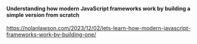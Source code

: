 #### Understanding how modern JavaScript frameworks work by building a simple version from scratch

<https://nolanlawson.com/2023/12/02/lets-learn-how-modern-javascript-frameworks-work-by-building-one/>

